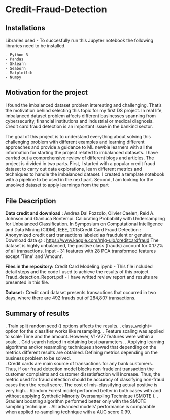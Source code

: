 # Credit-Fraud-Detection 


## Installations

Libraries used - To succesfully run this Jupyter notebook the following libraries need to be installed. 

    - Python 3
    - Pandas
    - Sklearn
    - Seaborn
    - Matplotlib
    - Numpy
    

## Motivation for the project

I found the imbalanced dataset problem interesting and challenging.  That’s the motivation behind selecting this topic for my first DS project. In real life, imbalanced dataset problem affects different businesses spanning from cybersecurity, financial institutions and industrial or medical diagnosis. Credit card fraud detection is an important issue in the bankind sector. 

The goal of this project is to understand everything about solving this challenging problem with different examples and learning different approaches and provide a guidance to ML newbie learners with all the information for starting the project related to imbalanced datasets. I have carried out a comprehensive review of different blogs and articles.  The project is divided in two parts. First, I started with a popular credit fraud dataset to carry out data explorations, learn different metrics and techniques to handle the imbalanced dataset. I created a template notebook with a pipeline to be used in the next part. Second, I am looking for the unsolved dataset to apply learnings from the part 


## File Description

**Data credit and download :** Andrea Dal Pozzolo, Olivier Caelen, Reid A. Johnson and Gianluca Bontempi. Calibrating Probability with Undersampling for Unbalanced Classification. In Symposium on Computational Intelligence and Data Mining (CIDM), IEEE, 2015Credit Card Fraud Detection : Anonymized credit card transactions labeled as fraudulent or genuine.
Download data @ : https://www.kaggle.com/mlg-ulb/creditcardfraud
The dataset is highly unbalanced, the positive class (frauds) account for 0.172% of all transactions. Input - 31 features with 28 PCA transformed features except 'Time' and 'Amount'.

**Files in the repository:** 
Credit Card Modeling.ipynb - This file included detail steps and the code I used to achieve the results of this project. 
Fraud_detection_Report.pdf - I have writted review report and results are presented in this file. 

**Dataset :** Credit card dataset presents transactions that occurred in two days, where there are 492 frauds out of 284,807 transactions. 

## Summary of results 

. Train split random seed () options affects the results.
. class_weight= option for the classifier works like resampling. 
. Feature scaling was applied to scale Time and the amount. However, V1-V27 features were within a scale. 
. Grid search helped in obtaining best parameters. 
. Applying learning algorithms and/or resampling techniques showed that depending on the metrics different results are obtained. 
  Defining metrics depending on the business problem to be solved.  
. Credit cards are main source of transactions for any bank customers. Thus, if our fraud detection model blocks non frudelent transaction
  the customer complaints and customer dissatisfaction will increase. Thus, the metric used for fraud detection should be accuracy of
  classifying non-fraud cases then the recall score. The cost of mis-classifying actual positive is very high. 
. Random Forest model performed better in both cases with and without applying Synthetic Minority Oversampling Technique (SMOTE ).
. Gradient boosting algorithm performed better only with the SMOTE sampling technique.
. All advanced models’ performance is comparable when applied re-sampling technique with a AUC score 0.99.






